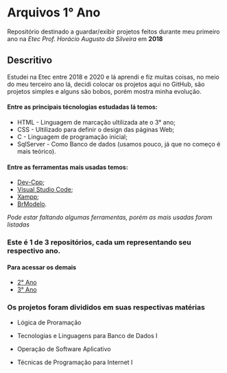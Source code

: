 # Arquivos 1° Ano 

Repositório destinado a guardar/exibir projetos feitos durante meu primeiro ano na _Etec Prof. Horácio Augusto da Silveira_ em **2018**

## Descritivo

Estudei na Etec entre 2018 e 2020 e lá aprendi e fiz muitas coisas, no meio do meu terceiro ano lá, decidi colocar os projetos aqui no GitHub, são projetos simples e alguns são bobos, porém mostra minha evolução.

#### Entre as principais técnologias estudadas lá temos:

* HTML - Linguagem de marcação ultilizada ate o 3° ano;
* CSS - Ultilizado para definir o design das páginas Web;
* C - Linguagem de programação inicial;
* SqlServer - Como Banco de dados (usamos pouco, já que no começo é mais teórico).

#### Entre as ferramentas mais usadas temos:

* [Dev-Cpp](https://sourceforge.net/projects/orwelldevcpp/);
* [Visual Studio Code](https://code.visualstudio.com);
* [Xampp](https://www.apachefriends.org/pt_br/index.html);
* [BrModelo](https://sourceforge.net/projects/brmodelo/).

_Pode estar faltando algumas ferramentas, porém as mais usadas foram listadas_

### Este é 1 de 3 repositórios, cada um representando seu respectivo ano.

#### Para acessar os demais
* [2° Ano](https://github.com/SFV-CORE/ETEC2)
* [3° Ano](https://github.com/SFV-CORE/ETEC3)


### Os projetos foram divididos em suas respectivas matérias

* Lógica de Proramação

* Tecnologias e Linguagens para Banco de Dados I

* Operação de Software Aplicativo

* Técnicas de Programação para Internet I 




